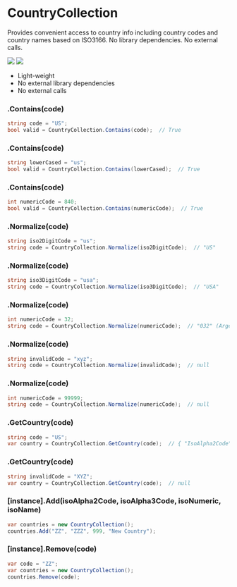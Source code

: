 # CountryCollection
Provides convenient access to country info including country codes and country names based on ISO3166. No library dependencies. No external calls.

[![](https://img.shields.io/nuget/v/CountryCollection.svg)](https://www.nuget.org/packages/CountryCollection/)
[![](https://img.shields.io/nuget/dt/CountryCollection)](https://www.nuget.org/packages/CountryCollection/)

* Light-weight
* No external library dependencies
* No external calls

### .Contains(code)
```csharp
string code = "US";
bool valid = CountryCollection.Contains(code);  // True
```

### .Contains(code)
```csharp
string lowerCased = "us";
bool valid = CountryCollection.Contains(lowerCased);  // True
```

### .Contains(code)
```csharp
int numericCode = 840;
bool valid = CountryCollection.Contains(numericCode);  // True
```

### .Normalize(code)
```csharp
string iso2DigitCode = "us";
string code = CountryCollection.Normalize(iso2DigitCode);  // "US"
```

### .Normalize(code)
```csharp
string iso3DigitCode = "usa";
string code = CountryCollection.Normalize(iso3DigitCode);  // "USA"
```

### .Normalize(code)
```csharp
int numericCode = 32;
string code = CountryCollection.Normalize(numericCode);  // "032" (Argentina)
```

### .Normalize(code)
```csharp
string invalidCode = "xyz";
string code = CountryCollection.Normalize(invalidCode);  // null
```

### .Normalize(code)
```csharp
int numericCode = 99999;
string code = CountryCollection.Normalize(numericCode);  // null
```

### .GetCountry(code)
```csharp
string code = "US";
var country = CountryCollection.GetCountry(code);  // { "IsoAlpha2Code":"US", "IsoAlpha3Code":"USA", "IsoNumeric":840, "IsoEnglishShortName":"United States of America (the)", "Name":"United States" }
```

### .GetCountry(code)
```csharp
string invalidCode = "XYZ";
var country = CountryCollection.GetCountry(code);  // null
```

### [instance].Add(isoAlpha2Code, isoAlpha3Code, isoNumeric, isoName)
```csharp
var countries = new CountryCollection();
countries.Add("ZZ", "ZZZ", 999, "New Country");
```

### [instance].Remove(code)
```csharp
var code = "ZZ";
var countries = new CountryCollection();
countries.Remove(code);
```
